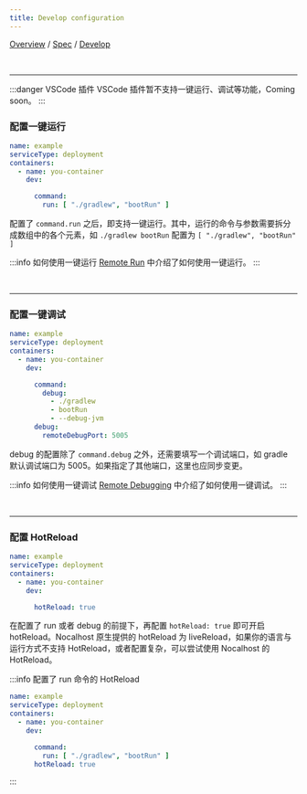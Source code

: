 ```yaml
---
title: Develop configuration
---
```

[Overview](config.md) / [Spec](config-spec.md) / [Develop](config-develop.md)

<br/>

******

:::danger VSCode 插件
VSCode 插件暂不支持一键运行、调试等功能，Coming soon。
:::


### 配置一键运行

```yaml
name: example
serviceType: deployment
containers:
  - name: you-container
    dev:

      command:
        run: [ "./gradlew", "bootRun" ]
```

配置了 `command.run` 之后，即支持一键运行。其中，运行的命令与参数需要拆分成数组中的各个元素，如 `./gradlew bootRun` 配置为 `[ "./gradlew", "bootRun" ]`

:::info 如何使用一键运行
[Remote Run](../guides/remote-run.md) 中介绍了如何使用一键运行。
:::

<br/>

******

### 配置一键调试

```yaml
name: example
serviceType: deployment
containers:
  - name: you-container
    dev:

      command:
        debug:
          - ./gradlew
          - bootRun
          - --debug-jvm
      debug:
        remoteDebugPort: 5005
```

debug 的配置除了 `command.debug` 之外，还需要填写一个调试端口，如 gradle 默认调试端口为 5005。如果指定了其他端口，这里也应同步变更。

:::info 如何使用一键调试
[Remote Debugging](../guides/debug/remote-debug.md) 中介绍了如何使用一键调试。
:::


<br/>

******

### 配置 HotReload


```yaml
name: example
serviceType: deployment
containers:
  - name: you-container
    dev:

      hotReload: true
```

在配置了 run 或者 debug 的前提下，再配置 `hotReload: true` 即可开启 hotReload。Nocalhost 原生提供的 hotReload 为 liveReload，如果你的语言与运行方式不支持 HotReload，或者配置复杂，可以尝试使用 Nocalhost 的 HotReload。

:::info 配置了 run 命令的 HotReload
```yaml
name: example
serviceType: deployment
containers:
  - name: you-container
    dev:

      command:
        run: [ "./gradlew", "bootRun" ]
      hotReload: true
```

:::